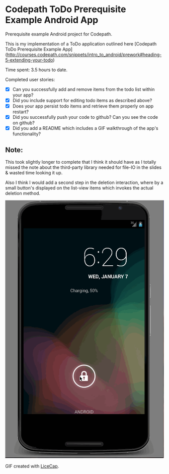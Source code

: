 # Codepath ToDo Prerequisite Example Android App
Prerequisite example Android project for Codepath. 

This is my implementation of a ToDo application outlined here [Codepath ToDo Prerequisite Example App] (http://courses.codepath.com/snippets/intro_to_android/prework#heading-5-extending-your-todo)

Time spent: 3.5 hours to date.

Completed user stories:

* [x] Can you successfully add and remove items from the todo list within your app?
* [x] Did you include support for editing todo items as described above?
* [x] Does your app persist todo items and retrieve them properly on app restart?
* [x] Did you successfully push your code to github? Can you see the code on github?
* [x] Did you add a README which includes a GIF walkthrough of the app's functionality?

Note:
-----
This took slightly longer to complete that I think it should have as I totally missed the note about the third-party library needed for file-IO in the slides & wasted time looking it up.

Also I think I would add a second step in the deletion interaction, where by a small button's displayed on the list-view items which invokes the actual deletion method.


![Video Walkthrough](https://raw.githubusercontent.com/ash-edmodo/codepath-todo-example/master/walkthrough.gif)

GIF created with [LiceCap](http://www.cockos.com/licecap/).